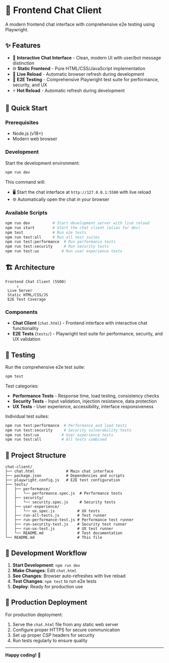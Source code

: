 # 🚀 Frontend Chat Client

A modern frontend chat interface with comprehensive e2e testing using Playwright.

## ✨ Features

- 💬 **Interactive Chat Interface** - Clean, modern UI with user/bot message distinction
- 🌐 **Static Frontend** - Pure HTML/CSS/JavaScript implementation
- 🔄 **Live Reload** - Automatic browser refresh during development
- 🧪 **E2E Testing** - Comprehensive Playwright test suite for performance, security, and UX
- ⚡ **Hot Reload** - Automatic refresh during development

## 🚀 Quick Start

### Prerequisites
- Node.js (v18+)
- Modern web browser

### Development

Start the development environment:

```bash
npm run dev
```

This command will:
- 🖥️ Start the chat interface at `http://127.0.0.1:5500` with live reload
- 🌐 Automatically open the chat in your browser

### Available Scripts

```bash
npm run dev          # Start development server with live reload
npm run start        # Start the chat client (alias for dev)
npm test             # Run e2e tests
npm run test:all     # Run all test suites
npm run test:performance  # Run performance tests
npm run test:security     # Run security tests
npm run test:ux          # Run user experience tests
```

## 🏗️ Architecture

```
Frontend Chat Client (5500)
     ↓
 Live Server
 Static HTML/CSS/JS
 E2E Test Coverage
```

### Components

- **Chat Client** (`chat.html`) - Frontend interface with interactive chat functionality
- **E2E Tests** (`tests/`) - Playwright test suite for performance, security, and UX validation

## 🧪 Testing

Run the comprehensive e2e test suite:

```bash
npm test
```

Test categories:
- **Performance Tests** - Response time, load testing, consistency checks
- **Security Tests** - Input validation, injection resistance, data protection
- **UX Tests** - User experience, accessibility, interface responsiveness

Individual test suites:
```bash
npm run test:performance  # Performance and load tests
npm run test:security     # Security vulnerability tests  
npm run test:ux          # User experience tests
npm run test:all         # All tests combined
```

## 📁 Project Structure

```
chat-client/
├── chat.html              # Main chat interface
├── package.json           # Dependencies and scripts
├── playwright.config.js   # E2E test configuration
├── tests/
│   ├── performance/
│   │   └── performance.spec.js  # Performance tests
│   ├── security/
│   │   └── security.spec.js     # Security tests
│   ├── user-experience/
│   │   └── ux.spec.js          # UX tests
│   ├── run-all-tests.js        # Test runner
│   ├── run-performance-test.js # Performance test runner
│   ├── run-security-test.js    # Security test runner
│   ├── run-ux-test.js          # UX test runner
│   └── README.md               # Test documentation
└── README.md                   # This file
```

## 🔄 Development Workflow

1. **Start Development**: `npm run dev`
2. **Make Changes**: Edit `chat.html` 
3. **See Changes**: Browser auto-refreshes with live reload
4. **Test Changes**: `npm test` to run e2e tests
5. **Deploy**: Ready for production use

## 🚀 Production Deployment

For production deployment:
1. Serve the `chat.html` file from any static web server
2. Configure proper HTTPS for secure communication
3. Set up proper CSP headers for security
4. Run tests regularly to ensure quality

---

**Happy coding!** 🎉 